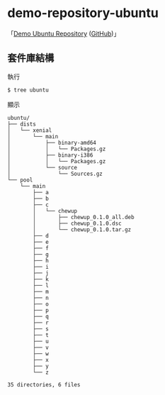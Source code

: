 # demo-repository-ubuntu

「[Demo Ubuntu Repository](https://samwhelp.github.io/demo-repository-ubuntu/) ([GitHub](https://github.com/samwhelp/demo-repository-ubuntu))」


## 套件庫結構

執行

``` sh
$ tree ubuntu
```

顯示

```
ubuntu/
├── dists
│   └── xenial
│       └── main
│           ├── binary-amd64
│           │   └── Packages.gz
│           ├── binary-i386
│           │   └── Packages.gz
│           └── source
│               └── Sources.gz
└── pool
    └── main
        ├── a
        ├── b
        ├── c
        │   └── chewup
        │       ├── chewup_0.1.0_all.deb
        │       ├── chewup_0.1.0.dsc
        │       └── chewup_0.1.0.tar.gz
        ├── d
        ├── e
        ├── f
        ├── g
        ├── h
        ├── i
        ├── j
        ├── k
        ├── l
        ├── m
        ├── n
        ├── o
        ├── p
        ├── q
        ├── r
        ├── s
        ├── t
        ├── u
        ├── v
        ├── w
        ├── x
        ├── y
        └── z

35 directories, 6 files
```
